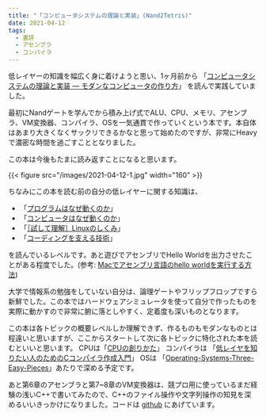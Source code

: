 ```yaml
---
title: "「コンピュータシステムの理論と実装」(Nand2Tetris)"
date: 2021-04-12
tags:
  - 書評
  - アセンブラ
  - コンパイラ
---
```


低レイヤーの知識を幅広く身に着けようと思い、1ヶ月前から 「[コンピュータシステムの理論と実装 ― モダンなコンピュータの作り方](https://www.amazon.co.jp/dp/4873117127/)」 を読んで実践していました。

最初にNandゲートを学んでから積み上げ式でALU、CPU、メモリ、アセンブラ、VM変換器、コンパイラ、OSを一気通貫で作っていくという本です。本自体はあまり大きくなくサックリできるかなと思って始めたのですが、非常にHeavyで濃密な時間を過ごすこととなりました。

この本は今後もたまに読み返すことになると思います。

{{< figure src="/images/2021-04-12-1.jpg" width="160" >}}

ちなみにこの本を読む前の自分の低レイヤーに関する知識は、
- 「[プログラムはなぜ動くのか](https://www.amazon.co.jp/dp/4822283151/)」
- 「[コンピュータはなぜ動くのか](https://www.amazon.co.jp/dp/4822281655/)」
- 「[［試して理解］Linuxのしくみ](https://www.amazon.co.jp/dp/B079YJS1J1/)」
- 「[コーディングを支える技術](https://www.amazon.co.jp/dp/B07JKLS4KM/)」

を読んでいるレベルです。あと遊びでアセンブリでHello Worldを出力させたことがある程度でした。(参考: [Macでアセンブリ言語のhello worldを実行する方法](https://www.toumasu-program.net/entry/2019/08/13/083946))

大学で情報系の勉強をしていない自分は、論理ゲートやフリップフロップですら新鮮でした。この本ではハードウェアシミュレータを使って自分で作ったものを実際に動かすので非常に腑に落としやすく、定着度も深いものとなります。

この本は各トピックの概要レベルしか理解できず、作るものもモダンなものとは程遠いと思いますが、ここからスタートして次に各トピックに特化された本を読むといいと思います。
CPUは「[CPUの創りかた](https://www.amazon.co.jp/dp/4839909865)」
コンパイラは 「[低レイヤを知りたい人のためのCコンパイラ作成入門](https://www.sigbus.info/compilerbook)」
OSは 「[Operating-Systems-Three-Easy-Pieces](https://github.com/syarochan/Operating-Systems-Three-Easy-Pieces-in-japanese)」あたりで深める予定です。

あと第6章のアセンブラと第7~8章のVM変換器は、競プロ用に使っているまだ経験の浅いC++で書いてみたので、C++のファイル操作や文字列操作の知見を深めるいいきっかけになりました。コードは [github](https://github.com/nito95/nand2tetris) にあげています。
